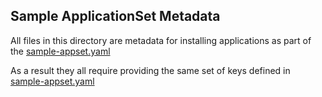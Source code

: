 
## Sample ApplicationSet Metadata

All files in this directory are metadata for installing applications as part of the [sample-appset.yaml](manifests/appsets/sample-appset.yaml) 

As a result they all require providing the same set of keys defined in [sample-appset.yaml](manifests/appsets/sample-appset.yaml)

